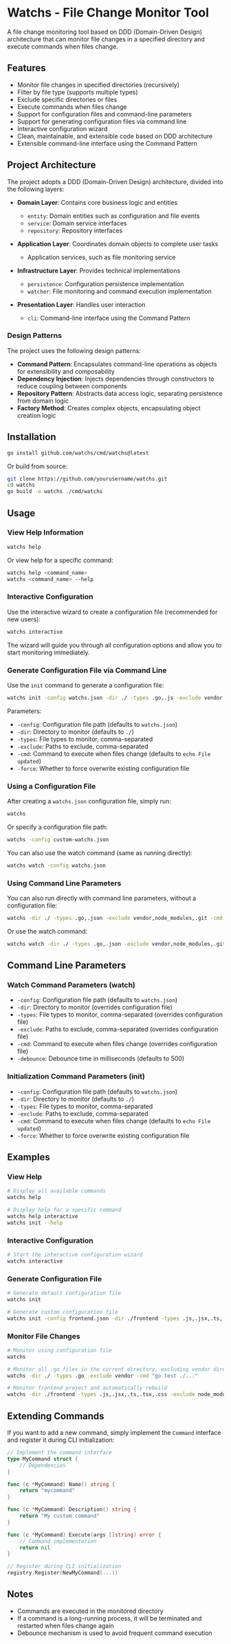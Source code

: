 # Watchs - File Change Monitor Tool

A file change monitoring tool based on DDD (Domain-Driven Design) architecture that can monitor file changes in a specified directory and execute commands when files change.

## Features

- Monitor file changes in specified directories (recursively)
- Filter by file type (supports multiple types)
- Exclude specific directories or files
- Execute commands when files change
- Support for configuration files and command-line parameters
- Support for generating configuration files via command line
- Interactive configuration wizard
- Clean, maintainable, and extensible code based on DDD architecture
- Extensible command-line interface using the Command Pattern

## Project Architecture

The project adopts a DDD (Domain-Driven Design) architecture, divided into the following layers:

- **Domain Layer**: Contains core business logic and entities
  - `entity`: Domain entities such as configuration and file events
  - `service`: Domain service interfaces
  - `repository`: Repository interfaces

- **Application Layer**: Coordinates domain objects to complete user tasks
  - Application services, such as file monitoring service

- **Infrastructure Layer**: Provides technical implementations
  - `persistence`: Configuration persistence implementation
  - `watcher`: File monitoring and command execution implementation

- **Presentation Layer**: Handles user interaction
  - `cli`: Command-line interface using the Command Pattern

### Design Patterns

The project uses the following design patterns:

- **Command Pattern**: Encapsulates command-line operations as objects for extensibility and composability
- **Dependency Injection**: Injects dependencies through constructors to reduce coupling between components
- **Repository Pattern**: Abstracts data access logic, separating persistence from domain logic
- **Factory Method**: Creates complex objects, encapsulating object creation logic

## Installation

```bash
go install github.com/watchs/cmd/watchs@latest
```

Or build from source:

```bash
git clone https://github.com/yourusername/watchs.git
cd watchs
go build -o watchs ./cmd/watchs
```

## Usage

### View Help Information

```bash
watchs help
```

Or view help for a specific command:

```bash
watchs help <command_name>
watchs <command_name> --help
```

### Interactive Configuration

Use the interactive wizard to create a configuration file (recommended for new users):

```bash
watchs interactive
```

The wizard will guide you through all configuration options and allow you to start monitoring immediately.

### Generate Configuration File via Command Line

Use the `init` command to generate a configuration file:

```bash
watchs init -config watchs.json -dir ./ -types .go,.js -exclude vendor,node_modules -cmd "go run main.go"
```

Parameters:
- `-config`: Configuration file path (defaults to `watchs.json`)
- `-dir`: Directory to monitor (defaults to `./`)
- `-types`: File types to monitor, comma-separated
- `-exclude`: Paths to exclude, comma-separated
- `-cmd`: Command to execute when files change (defaults to `echo File updated`)
- `-force`: Whether to force overwrite existing configuration file

### Using a Configuration File

After creating a `watchs.json` configuration file, simply run:

```bash
watchs
```

Or specify a configuration file path:

```bash
watchs -config custom-watchs.json
```

You can also use the watch command (same as running directly):

```bash
watchs watch -config watchs.json
```

### Using Command Line Parameters

You can also run directly with command line parameters, without a configuration file:

```bash
watchs -dir ./ -types .go,.json -exclude vendor,node_modules,.git -cmd "go run main.go"
```

Or use the watch command:

```bash
watchs watch -dir ./ -types .go,.json -exclude vendor,node_modules,.git -cmd "go run main.go"
```

## Command Line Parameters

### Watch Command Parameters (watch)

- `-config`: Configuration file path (defaults to `watchs.json`)
- `-dir`: Directory to monitor (overrides configuration file)
- `-types`: File types to monitor, comma-separated (overrides configuration file)
- `-exclude`: Paths to exclude, comma-separated (overrides configuration file)
- `-cmd`: Command to execute when files change (overrides configuration file)
- `-debounce`: Debounce time in milliseconds (defaults to 500)

### Initialization Command Parameters (init)

- `-config`: Configuration file path (defaults to `watchs.json`)
- `-dir`: Directory to monitor (defaults to `./`)
- `-types`: File types to monitor, comma-separated
- `-exclude`: Paths to exclude, comma-separated
- `-cmd`: Command to execute when files change (defaults to `echo File updated`)
- `-force`: Whether to force overwrite existing configuration file

## Examples

### View Help

```bash
# Display all available commands
watchs help

# Display help for a specific command
watchs help interactive
watchs init --help
```

### Interactive Configuration

```bash
# Start the interactive configuration wizard
watchs interactive
```

### Generate Configuration File

```bash
# Generate default configuration file
watchs init

# Generate custom configuration file
watchs init -config frontend.json -dir ./frontend -types .js,.jsx,.ts,.tsx,.css -exclude node_modules -cmd "npm run build"
```

### Monitor File Changes

```bash
# Monitor using configuration file
watchs

# Monitor all .go files in the current directory, excluding vendor directory, and run tests when files change
watchs -dir ./ -types .go -exclude vendor -cmd "go test ./..."

# Monitor frontend project and automatically rebuild
watchs -dir ./frontend -types .js,.jsx,.ts,.tsx,.css -exclude node_modules -cmd "npm run build"
```

## Extending Commands

If you want to add a new command, simply implement the `Command` interface and register it during CLI initialization:

```go
// Implement the command interface
type MyCommand struct {
    // Dependencies
}

func (c *MyCommand) Name() string {
    return "mycommand"
}

func (c *MyCommand) Description() string {
    return "My custom command"
}

func (c *MyCommand) Execute(args []string) error {
    // Command implementation
    return nil
}

// Register during CLI initialization
registry.Register(NewMyCommand(...))
```

## Notes

- Commands are executed in the monitored directory
- If a command is a long-running process, it will be terminated and restarted when files change again
- Debounce mechanism is used to avoid frequent command execution 